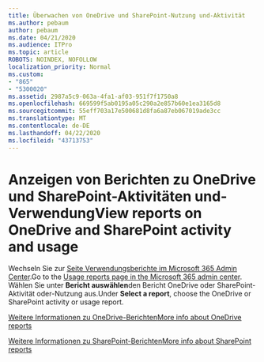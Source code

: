 ```yaml
---
title: Überwachen von OneDrive und SharePoint-Nutzung und-Aktivität
ms.author: pebaum
author: pebaum
ms.date: 04/21/2020
ms.audience: ITPro
ms.topic: article
ROBOTS: NOINDEX, NOFOLLOW
localization_priority: Normal
ms.custom:
- "865"
- "5300020"
ms.assetid: 2987a5c9-063a-4fa1-af03-951f7f1750a8
ms.openlocfilehash: 669599f5ab0195a05c290a2e857b60e1ea3165d8
ms.sourcegitcommit: 55eff703a17e500681d8fa6a87eb067019ade3cc
ms.translationtype: MT
ms.contentlocale: de-DE
ms.lasthandoff: 04/22/2020
ms.locfileid: "43713753"
---
```

# <a name="view-reports-on-onedrive-and-sharepoint-activity-and-usage"></a><span data-ttu-id="c56a3-102">Anzeigen von Berichten zu OneDrive und SharePoint-Aktivitäten und-Verwendung</span><span class="sxs-lookup"><span data-stu-id="c56a3-102">View reports on OneDrive and SharePoint activity and usage</span></span>

<span data-ttu-id="c56a3-103">Wechseln Sie zur [Seite Verwendungsberichte im Microsoft 365 Admin Center](https://admin.microsoft.com/AdminPortal/Home).</span><span class="sxs-lookup"><span data-stu-id="c56a3-103">Go to the [Usage reports page in the Microsoft 365 admin center](https://admin.microsoft.com/AdminPortal/Home).</span></span> <span data-ttu-id="c56a3-104">Wählen Sie unter **Bericht auswählen**den Bericht OneDrive oder SharePoint-Aktivität oder-Nutzung aus.</span><span class="sxs-lookup"><span data-stu-id="c56a3-104">Under **Select a report**, choose the OneDrive or SharePoint activity or usage report.</span></span>
  
[<span data-ttu-id="c56a3-105">Weitere Informationen zu OneDrive-Berichten</span><span class="sxs-lookup"><span data-stu-id="c56a3-105">More info about OneDrive reports</span></span>](https://go.microsoft.com/fwlink/?linkid=875239)
  
[<span data-ttu-id="c56a3-106">Weitere Informationen zu SharePoint-Berichten</span><span class="sxs-lookup"><span data-stu-id="c56a3-106">More info about SharePoint reports</span></span>](https://go.microsoft.com/fwlink/?linkid=875240)
  